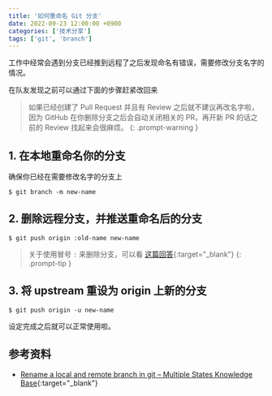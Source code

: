 ```yaml
---
title: '如何重命名 Git 分支'
date: 2022-09-23 12:00:00 +0900
categories: ['技术分享']
tags: ['git', 'branch']
---
```


工作中经常会遇到分支已经推到远程了之后发现命名有错误，需要修改分支名字的情况。

在队友发现之前可以通过下面的步骤赶紧改回来

> 如果已经创建了 Pull Request 并且有 Review 之后就不建议再改名字啦，因为 GitHub 在你删除分支之后会自动关闭相关的 PR，再开新 PR 的话之前的 Review 找起来会很麻烦。
{: .prompt-warning }

## 1. 在本地重命名你的分支

确保你已经在需要修改名字的分支上

```shell
$ git branch -m new-name
```

## 2. 删除远程分支，并推送重命名后的分支

```shell
$ git push origin :old-name new-name
```

> 关于使用冒号 `:` 来删除分支，可以看 [这篇回答](https://stackoverflow.com/a/7303710){:target="_blank"}
{: .prompt-tip }

## 3. 将 upstream 重设为 origin 上新的分支

```shell
$ git push origin -u new-name
```

设定完成之后就可以正常使用啦。

## 参考资料

- [Rename a local and remote branch in git &#8211; Multiple States Knowledge Base](https://multiplestates.wordpress.com/2015/02/05/rename-a-local-and-remote-branch-in-git/){:target="_blank"}

